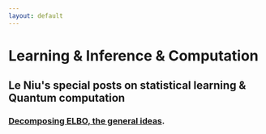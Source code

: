 ```yaml
---
layout: default
---
```

# Learning & Inference & Computation
## Le Niu's special posts on statistical learning & Quantum computation

### [Decomposing ELBO, the general ideas](./decomposingELBO.html).

<!-- ### [All about fairness](./fairness.html) -->
